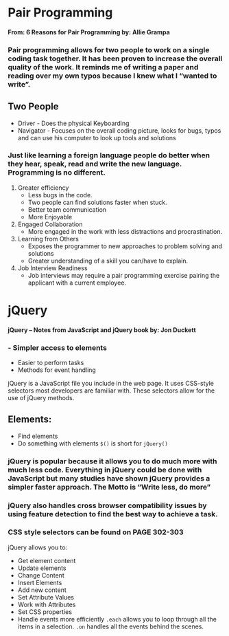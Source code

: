 # Pair Programming
#### From: 6 Reasons for Pair Programming by: Allie Grampa

### Pair programming allows for two people to work on a single coding task together.  It has been proven to increase the overall quality of the work.  It reminds me of writing a paper and reading over my own typos because I knew what I “wanted to write”.

## Two People
- Driver - Does the physical Keyboarding
- Navigator - Focuses on the overall coding picture, looks for bugs, typos and can use his computer to look up tools and solutions

### Just like learning a foreign language people do better when they hear, speak, read and write the new language.  Programming is no different.  

1. Greater efficiency
	- Less bugs in the code.
	- Two people can find solutions faster when stuck.
	- Better team communication
	- More Enjoyable
2. Engaged Collaboration
	- More engaged in the work with less distractions and procrastination.
3. Learning from Others
	- Exposes the programmer to new approaches to problem solving and solutions
	- Greater understanding of a skill you can/have to explain.
4. Job Interview Readiness
   - Job interviews may require a pair programming exercise pairing the applicant with a current   employee.

# jQuery

#### jQuery – Notes from JavaScript and jQuery book by: Jon Duckett

### -	Simpler access to elements
-	Easier to perform tasks
-	Methods for event handling

jQuery is a JavaScript file you include in the web page. It uses CSS-style selectors most developers are familiar with. These selectors allow for the use of jQuery methods. 
## Elements:
-	Find elements
-	Do something with elements	`$()` is short for `jQuery()`
### jQuery is popular because it allows you to do much more with much less code.  Everything in jQuery could be done with JavaScript but many studies have shown jQuery provides a simpler faster approach.  The Motto is “Write less, do more”
### jQuery also handles cross browser compatibility issues by using feature detection to find the best way to achieve a task.  
### CSS style selectors can be found on PAGE 302-303
jQuery allows you to:
-	Get element content
-	Update elements
-	Change Content
-	Insert Elements
-	Add new content
-	Set Attribute Values
-	Work with Attributes
-	Set CSS properties
-	Handle events more efficiently
`.each` allows you to loop through all the items in a selection.
`.on` handles all the events behind the scenes.

